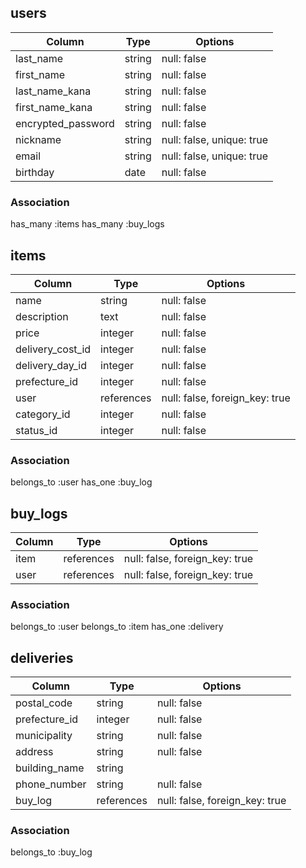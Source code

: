 ## users

|Column             |Type  |Options                  |
|-------------------|------|-------------------------|
|last_name          |string|null: false              |
|first_name         |string|null: false              |
|last_name_kana     |string|null: false              |
|first_name_kana    |string|null: false              |
|encrypted_password |string|null: false              |
|nickname           |string|null: false, unique: true|
|email              |string|null: false, unique: true|
|birthday           |date  |null: false              |


### Association
has_many :items
has_many :buy_logs

## items

|Column          |Type      |Options                        |
|----------------|----------|-------------------------------|
|name            |string    |null: false                    |
|description     |text      |null: false                    |
|price           |integer   |null: false                    |
|delivery_cost_id|integer   |null: false                    |
|delivery_day_id |integer   |null: false                    |
|prefecture_id   |integer   |null: false                    |
|user            |references|null: false, foreign_key: true |
|category_id     |integer   |null: false                    |
|status_id       |integer   |null: false                    |

### Association
belongs_to :user
has_one :buy_log

## buy_logs

|Column  |Type       |Options                        |
|--------|-----------|-------------------------------|
|item    |references |null: false, foreign_key: true |
|user    |references |null: false, foreign_key: true |

### Association
belongs_to :user
belongs_to :item
has_one :delivery

## deliveries

|Column        |Type      |Options                        |
|--------------|----------|-------------------------------|
|postal_code   |string    |null: false                    |
|prefecture_id |integer   |null: false                    |
|municipality  |string    |null: false                    |
|address       |string    |null: false                    |
|building_name |string    |                               |
|phone_number  |string    |null: false                    |
|buy_log       |references|null: false, foreign_key: true |

### Association
belongs_to :buy_log
